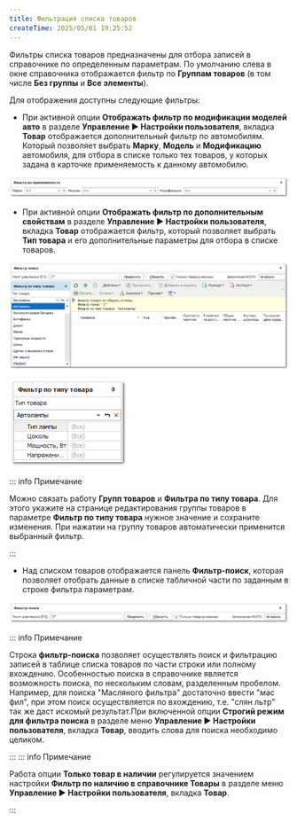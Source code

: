 ```yaml
---
title: Фильтрация списка товаров
createTime: 2025/05/01 19:25:52
---
```

Фильтры списка товаров предназначены для отбора записей в справочнике по определенным параметрам. По умолчанию слева в окне справочника отображается фильтр по **Группам товаров** (в том числе **Без группы** и **Все элементы**).

Для отображения доступны следующие фильтры:

- При активной опции **Отображать фильтр по модификации моделей авто** в разделе **Управление ► Настройки пользователя**, вкладка **Товар** отображается дополнительный фильтр по автомобилям. Который позволяет выбрать **Марку**, **Модель** и **Модификацию** автомобиля, для отбора в списке только тех товаров, у которых задана в карточке применяемость к данному автомобилю.

![](../../../assets/specification/Aspose.Words.83ab1c44-6b28-430a-a5f2-4d9e6ba1abd4.875.png)

- При активной опции **Отображать фильтр по дополнительным свойствам** в разделе **Управление ► Настройки пользователя**, вкладка **Товар** отображается фильтр, который позволяет выбрать **Тип товара** и его дополнительные параметры для отбора в списке товаров.

![](../../../assets/specification/Aspose.Words.83ab1c44-6b28-430a-a5f2-4d9e6ba1abd4.876.png)

![](../../../assets/specification/Aspose.Words.83ab1c44-6b28-430a-a5f2-4d9e6ba1abd4.877.png)

::: info Примечание

Можно связать работу **Групп товаров** и **Фильтра по типу товара**. Для этого укажите на странице редактирования группы товаров в параметре **Фильтр по типу товара** нужное значение и сохраните изменения. При нажатии на группу товаров автоматически применится выбранный фильтр.

:::

- Над списком товаров отображается панель **Фильтр-поиск**, которая позволяет отобрать данные в списке табличной части по заданным в строке фильтра параметрам.

![](../../../assets/specification/Aspose.Words.83ab1c44-6b28-430a-a5f2-4d9e6ba1abd4.878.png)

::: info Примечание

Строка **фильтр-поиска** позволяет осуществлять поиск и фильтрацию записей в таблице списка товаров по части строки или полному вхождению. Особенностью поиска в справочнике является возможность поиска, по нескольким словам, разделенным пробелом. Например, для поиска "Масляного фильтра" достаточно ввести "мас фил", при этом поиск осуществляется по вхождению, т.е. "слян льтр" так же даст искомый результат.При включенной опции **Строгий режим для фильтра поиска** в разделе меню **Управление ► Настройки пользователя**, вкладка **Товар**, вводить слова для поиска необходимо целиком.

:::
::: info Примечание

Работа опции **Только товар в наличии** регулируется значением настройки **Фильтр по наличию в справочнике Товары** в разделе меню **Управление ► Настройки пользователя**, вкладка **Товар**.

:::